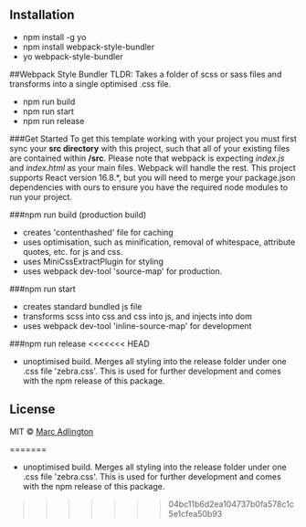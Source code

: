 ## Installation
- npm install -g yo
- npm install webpack-style-bundler
- yo webpack-style-bundler

##Webpack Style Bundler
TLDR: Takes a folder of scss or sass files and transforms into a single optimised .css file.
- npm run build
- npm run start
- npm run release

###Get Started
To get this template working with your project you must first sync your **src directory** with this project, such that all of your existing files are contained within **/src**. Please note that webpack is expecting *index.js* and *index.html* as your main files. Webpack will handle the rest. This project supports React version 16.8.*, but you will need to merge your package.json dependencies with ours to ensure you have the required node modules to run your project.  

###npm run build (production build)
 - creates 'contenthashed' file for caching
 - uses optimisation, such as minification, removal of whitespace, attribute quotes, etc. for js and css.
- uses MiniCssExtractPlugin for styling
- uses webpack dev-tool 'source-map' for production.

###npm run start
- creates standard bundled js file 
- transforms scss into css and css into js, and injects into dom
- uses webpack dev-tool 'inline-source-map' for development

###npm run release
<<<<<<< HEAD
- unoptimised build. Merges all styling into the release folder under one .css file 'zebra.css'. This is used for further development and comes with the npm release of this package.

## License

MIT © [Marc Adlington](marcadlington.com)


[npm-image]: https://badge.fury.io/js/generator-webpack-stlye-bundler.svg
[npm-url]: https://npmjs.org/package/generator-webpack-stlye-bundler
[travis-image]: https://travis-ci.org//generator-webpack-stlye-bundler.svg?branch=master
[travis-url]: https://travis-ci.org//generator-webpack-stlye-bundler
[daviddm-image]: https://david-dm.org//generator-webpack-stlye-bundler.svg?theme=shields.io
[daviddm-url]: https://david-dm.org//generator-webpack-stlye-bundler
=======
- unoptimised build. Merges all styling into the release folder under one .css file 'zebra.css'. This is used for further development and comes with the npm release of this package.
>>>>>>> 04bc11b6d2ea104737b0fa578c1c5e1cfea50b93
